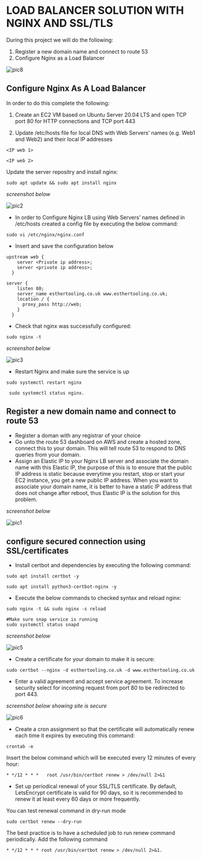 # __LOAD BALANCER SOLUTION WITH NGINX AND SSL/TLS__

During this project we will do the following:

1. Register a new domain name and connect to route 53
1. Configure Nginx as a Load Balancer

![pic8](./images/pic8.png)



## Configure Nginx As A Load Balancer

In order to do this complete the following:

1. Create an EC2 VM based on Ubuntu Server 20.04 LTS and open TCP port 80 for HTTP connections and TCP port 443

1. Update /etc/hosts file for local DNS with Web Servers’ names (e.g. Web1 and Web2) and their local IP addresses

```
<IP web 1>

<IP web 2>
```

Update the server repositry and install nginx:

```
sudo apt update && sudo apt install nginx
```

*screenshot below*

![pic2](./images/pic2.png)


- In order to Configure Nginx LB using Web Servers’ names defined in  /etc/hosts  created a config file by executing the below command:

```
sudo vi /etc/nginx/nginx.conf 
```

- Insert and save the configuration below 

```
upstream web {
    server <Private ip address>;
    server <private ip address>;
  }

server {
    listen 80;
    server_name esthertooling.co.uk www.esthertooling.co.uk;
    location / {
      proxy_pass http://web;
    }
  }

  ```


- Check that nginx was successfully configured:

```
sudo nginx -t
```

*screenshot below*

![pic3](./images/pic3.png)

- Restart Nginx and make sure the service is up 

```
sudo systemctl restart nginx

 sudo systemctl status nginx.
```


                                                        
## Register a new domain name and connect to route 53

- Register a doman with any registrar of your choice
- Go unto the route 53 dashboard on AWS and create a hosted zone, connect this to your domain. This will tell route 53 to respond to DNS queries from your domain.  
- Assign an Elastic IP to your Nginx LB server and associate the domain name with this Elastic IP, the purpose of this is to ensure that the public IP address is static because everytime you restart, stop or start your EC2 instance, you get a new public IP address. When you want to associate your domain name, it is better to have a static IP address that does not change after reboot, thus Elastic IP is the solution for this problem.

*screenshot below*

![pic1](./images/pic1.png)


  ## configure secured connection using SSL/certificates                                                      

- Install certbot and dependencies by executing the following command: 

```
sudo apt install certbot -y

sudo apt install python3-certbot-nginx -y

```

- Execute the below commands to checked syntax and reload nginx:

```
sudo nginx -t && sudo nginx -s reload

#Make sure snap service is running 
sudo systemctl status snapd
```

*screenshot below*

![pic5](./images/pic5.png)


- Create a certificate for your domain to make it is secure:

```
sudo certbot --nginx -d esthertooling.co.uk -d www.esthertooling.co.uk
```

- Enter a valid agreement and accept service agreement. To increase security select for incoming request from port 80 to be redirected to port 443.

*screenshot below showing site is secure*

![pic6](./images/pic6.png)


- Create a cron assignment so that the certificate will automatically renew each time it expires by executing this command:

```
crontab -e
```

Insert the below command which will be executed every 12 minutes of every hour:


```
* */12 * * *   root /usr/bin/certbot renew > /dev/null 2>&1
```

- Set up periodical renewal of your SSL/TLS certificate. By default, LetsEncrypt certificate is valid for 90 days, so it is recommended to renew it at least every 60 days or more frequently.


You can test renewal command in dry-run mode

```
sudo certbot renew --dry-run
```

The best practice is to have a scheduled job to run renew command periodically. Add the following command

```
* */12 * * * root /usr/bin/certbot renew > /dev/null 2>&1.
```


